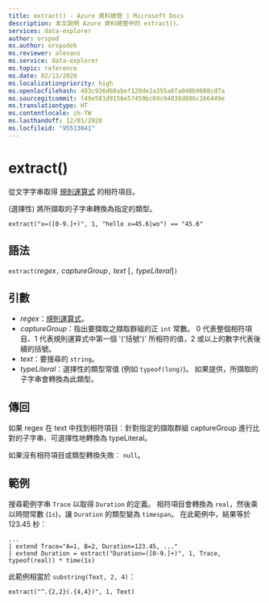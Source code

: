 ```yaml
---
title: extract() - Azure 資料總管 | Microsoft Docs
description: 本文說明 Azure 資料總管中的 extract()。
services: data-explorer
author: orspod
ms.author: orspodek
ms.reviewer: alexans
ms.service: data-explorer
ms.topic: reference
ms.date: 02/13/2020
ms.localizationpriority: high
ms.openlocfilehash: 483c926d60abef120de2a355a6fa040b9608cd7a
ms.sourcegitcommit: f49e581d9156e57459bc69c94838d886c166449e
ms.translationtype: HT
ms.contentlocale: zh-TW
ms.lasthandoff: 12/01/2020
ms.locfileid: "95513041"
---
```

# <a name="extract"></a>extract()

從文字字串取得 [規則運算式](./re2.md) 的相符項目。 

(選擇性) 將所擷取的子字串轉換為指定的類型。

```kusto
extract("x=([0-9.]+)", 1, "hello x=45.6|wo") == "45.6"
```

## <a name="syntax"></a>語法

`extract(`*regex*`,` *captureGroup*`,` *text* [`,` *typeLiteral*]`)`

## <a name="arguments"></a>引數

* *regex*：[規則運算式](./re2.md)。
* *captureGroup*：指出要擷取之擷取群組的正 `int` 常數。 0 代表整個相符項目、1 代表規則運算式中第一個 '('括號')' 所相符的值，2 或以上的數字代表後續的括號。
* *text*：要搜尋的 `string`。
* *typeLiteral*：選擇性的類型常值 (例如 `typeof(long)`)。 如果提供，所擷取的子字串會轉換為此類型。 

## <a name="returns"></a>傳回

如果 regex 在 text 中找到相符項目︰針對指定的擷取群組 captureGroup 進行比對的子字串，可選擇性地轉換為 typeLiteral。

如果沒有相符項目或類型轉換失敗︰ `null`。 

## <a name="examples"></a>範例

搜尋範例字串 `Trace` 以取得 `Duration` 的定義。 相符項目會轉換為 `real`，然後乘以時間常數 (`1s`)，讓 `Duration` 的類型變為 `timespan`。 在此範例中，結果等於 123.45 秒︰

```kusto
...
| extend Trace="A=1, B=2, Duration=123.45, ..."
| extend Duration = extract("Duration=([0-9.]+)", 1, Trace, typeof(real)) * time(1s) 
```

此範例相當於 `substring(Text, 2, 4)`：

```kusto
extract("^.{2,2}(.{4,4})", 1, Text)
```